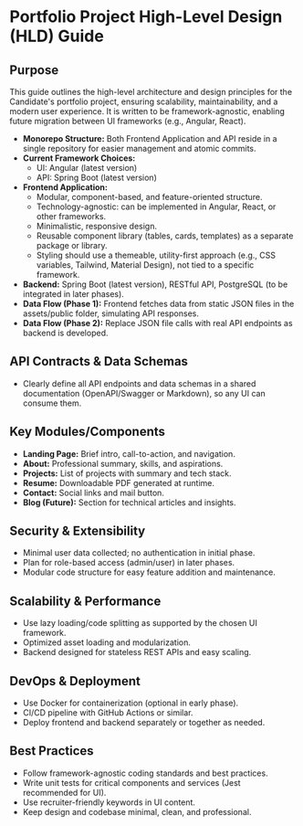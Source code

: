 
# Portfolio Project High-Level Design (HLD) Guide

## Purpose
This guide outlines the high-level architecture and design principles for the Candidate's portfolio project, ensuring scalability, maintainability, and a modern user experience. It is written to be framework-agnostic, enabling future migration between UI frameworks (e.g., Angular, React).

- **Monorepo Structure:** Both Frontend Application and API reside in a single repository for easier management and atomic commits.
- **Current Framework Choices:**
	- UI: Angular (latest version)
	- API: Spring Boot (latest version)
- **Frontend Application:**
	- Modular, component-based, and feature-oriented structure.
	- Technology-agnostic: can be implemented in Angular, React, or other frameworks.
	- Minimalistic, responsive design.
	- Reusable component library (tables, cards, templates) as a separate package or library.
	- Styling should use a themeable, utility-first approach (e.g., CSS variables, Tailwind, Material Design), not tied to a specific framework.
- **Backend:** Spring Boot (latest version), RESTful API, PostgreSQL (to be integrated in later phases).
- **Data Flow (Phase 1):** Frontend fetches data from static JSON files in the assets/public folder, simulating API responses.
- **Data Flow (Phase 2):** Replace JSON file calls with real API endpoints as backend is developed.

## API Contracts & Data Schemas
- Clearly define all API endpoints and data schemas in a shared documentation (OpenAPI/Swagger or Markdown), so any UI can consume them.

## Key Modules/Components
- **Landing Page:** Brief intro, call-to-action, and navigation.
- **About:** Professional summary, skills, and aspirations.
- **Projects:** List of projects with summary and tech stack.
- **Resume:** Downloadable PDF generated at runtime.
- **Contact:** Social links and mail button.
- **Blog (Future):** Section for technical articles and insights.

## Security & Extensibility
- Minimal user data collected; no authentication in initial phase.
- Plan for role-based access (admin/user) in later phases.
- Modular code structure for easy feature addition and maintenance.

## Scalability & Performance
- Use lazy loading/code splitting as supported by the chosen UI framework.
- Optimized asset loading and modularization.
- Backend designed for stateless REST APIs and easy scaling.

## DevOps & Deployment
- Use Docker for containerization (optional in early phase).
- CI/CD pipeline with GitHub Actions or similar.
- Deploy frontend and backend separately or together as needed.

## Best Practices
- Follow framework-agnostic coding standards and best practices.
- Write unit tests for critical components and services (Jest recommended for UI).
- Use recruiter-friendly keywords in UI content.
- Keep design and codebase minimal, clean, and professional.